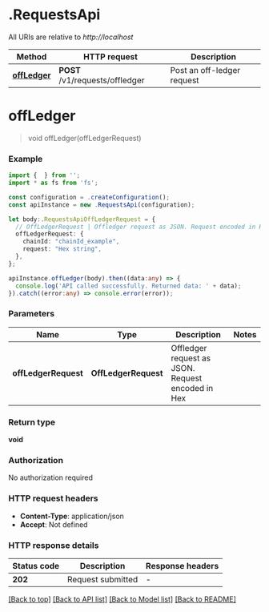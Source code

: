 # .RequestsApi

All URIs are relative to *http://localhost*

Method | HTTP request | Description
------------- | ------------- | -------------
[**offLedger**](RequestsApi.md#offLedger) | **POST** /v1/requests/offledger | Post an off-ledger request


# **offLedger**
> void offLedger(offLedgerRequest)


### Example


```typescript
import {  } from '';
import * as fs from 'fs';

const configuration = .createConfiguration();
const apiInstance = new .RequestsApi(configuration);

let body:.RequestsApiOffLedgerRequest = {
  // OffLedgerRequest | Offledger request as JSON. Request encoded in Hex
  offLedgerRequest: {
    chainId: "chainId_example",
    request: "Hex string",
  },
};

apiInstance.offLedger(body).then((data:any) => {
  console.log('API called successfully. Returned data: ' + data);
}).catch((error:any) => console.error(error));
```


### Parameters

Name | Type | Description  | Notes
------------- | ------------- | ------------- | -------------
 **offLedgerRequest** | **OffLedgerRequest**| Offledger request as JSON. Request encoded in Hex |


### Return type

**void**

### Authorization

No authorization required

### HTTP request headers

 - **Content-Type**: application/json
 - **Accept**: Not defined


### HTTP response details
| Status code | Description | Response headers |
|-------------|-------------|------------------|
**202** | Request submitted |  -  |

[[Back to top]](#) [[Back to API list]](README.md#documentation-for-api-endpoints) [[Back to Model list]](README.md#documentation-for-models) [[Back to README]](README.md)


